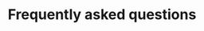 ---
title: "Frequently asked questions"
description: "Frequently asked questions about Notary"
type: docs
weight: 8
---